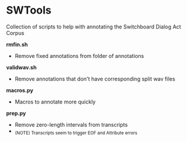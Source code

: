 # SWTools

Collection of scripts to help with annotating the Switchboard Dialog Act Corpus

<strong>rmfin.sh</strong>
* Remove fixed annotations from folder of annotations

<strong>validwav.sh</strong>
* Remove annotations that don't have corresponding split wav files

<strong>macros.py</strong>
* Macros to annotate more quickly

<strong>prep.py</strong>
* Remove zero-length intervals from transcripts
* <sub>(NOTE) Transcripts seem to trigger EOF and Attribute errors</sub>
